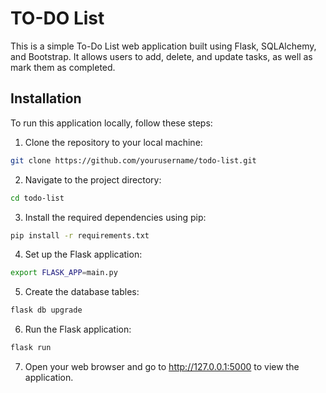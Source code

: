 # TO-DO List

This is a simple To-Do List web application built using Flask, SQLAlchemy, and Bootstrap. It allows users to add, delete, and update tasks, as well as mark them as completed.

## Installation

To run this application locally, follow these steps:

1. Clone the repository to your local machine:

```bash
git clone https://github.com/yourusername/todo-list.git
```

2. Navigate to the project directory:
```bash
cd todo-list
```

3. Install the required dependencies using pip:

```bash
pip install -r requirements.txt
```

4. Set up the Flask application:

```bash
export FLASK_APP=main.py
```

5. Create the database tables:
```bash
flask db upgrade
```

6. Run the Flask application:

```bash
flask run
```

7. Open your web browser and go to http://127.0.0.1:5000 to view the application.
